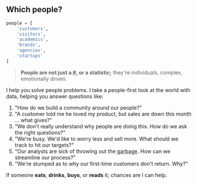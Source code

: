 ## Which people?

```python
people = [
    'customers',
    'visitors',
    'academics',
    'brands',
    'agencies',
    'startups'
]
```

> **People are not just a <abbr title="number">#</abbr>, or a statistic;** they're individuals, complex, emotionally driven.

I help you solve people problems. I take a people-first look at the world with data, helping you answer questions like:

1. "How do we build a community around our people?"
2. "A customer told me he loved my product, but sales are down this month ... what gives?"
3. "We don't really understand why people are doing this. How do we ask the right questions?"
4. "We're busy. We'd like to worry less and sell more. What should we track to hit our targets?"
5. "Our analysts are sick of throwing out the <abbr title="garbage in garbage out">garbage</abbr>. How can we streamline our process?"
6. "We're stumped as to why our first-time customers don't return. Why?"

If someone <b class="highlight highlight-underline">eats</b>, <b class="highlight highlight-underline">drinks</b>, <b class="highlight highlight-underline">buys</b>, or <b class="highlight highlight-underline">reads</b> it; chances are I can help.
